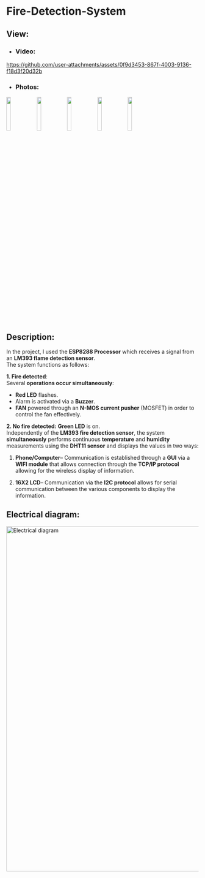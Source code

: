 # Fire-Detection-System
## View:
- ### Video:


https://github.com/user-attachments/assets/0f9d3453-867f-4003-9136-f18d3f20d32b


- ### Photos:
<img src="https://github.com/user-attachments/assets/6488e4da-5b37-48d6-8eae-b4324ced96be" width="15%"></img> 
<img src="https://github.com/user-attachments/assets/c5e0d2e0-fb81-4a64-8487-79a001bb3218" width="15%"></img> 
<img src="https://github.com/user-attachments/assets/a5b16994-3098-41de-a762-2e83be8e2247" width="15%"></img> 
<img src="https://github.com/user-attachments/assets/45ecedb3-f161-4676-9b5b-75babf77064a" width="15%"></img>
<img src="https://github.com/user-attachments/assets/7e94e1fc-8e90-4af9-aafb-625ea394c0aa" width="15%"></img> 

## Description:
In the project, I used the **ESP8288 Processor** which receives a signal from an **LM393 flame detection sensor**. 
<br>
The system functions as follows:

**1. Fire detected**:
<br>
Several **operations occur simultaneously**:
-	**Red LED** flashes.
-	Alarm is activated via a **Buzzer**.
-	**FAN** powered through an **N-MOS current pusher** (MOSFET) in order to control the fan effectively.
  
**2. No fire detected:**
**Green LED** is on.
<br>
Independently of the **LM393 fire detection sensor**, the system **simultaneously** performs continuous **temperature** and **humidity** measurements using the **DHT11 sensor** and displays the values in two ways:

1. **Phone/Computer**– Communication is established through a **GUI** via a **WIFI module** that allows connection through the **TCP/IP protocol** allowing for the wireless display of information.

2. **16X2 LCD**– Communication via the **I2C protocol** allows for  serial communication between the various components to display the information.


## Electrical diagram:
<img width="902" alt="Electrical diagram" src="https://github.com/user-attachments/assets/1880fa60-6480-4ad0-aa2c-f4179d125edc">
